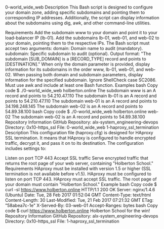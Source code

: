 0-world_wide_web
Description
This Bash script is designed to configure your domain zone, adding specific subdomains and pointing them to corresponding IP addresses. Additionally, the script can display information about the subdomains using dig, awk, and other command-line utilities.

Requirements
Add the subdomain www to your domain and point it to your load-balancer IP (lb-01).
Add the subdomains lb-01, web-01, and web-02 to your domain, pointing them to the respective IPs.
The Bash script must accept two arguments:
domain: Domain name to audit (mandatory).
subdomain: Specific subdomain to audit (optional).
Output format: "The subdomain [SUB_DOMAIN] is a [RECORD_TYPE] record and points to [DESTINATION]."
When only the domain parameter is provided, display information for its subdomains in the order www, lb-01, web-01, and web-02.
When passing both domain and subdomain parameters, display information for the specified subdomain.
Ignore ShellCheck case SC2086.
Must use awk and include at least one Bash function.
Examples
bash
Copy code
$ ./0-world_wide_web holberton.online
The subdomain www is an A record and points to 54.210.47.110
The subdomain lb-01 is an A record and points to 54.210.47.110
The subdomain web-01 is an A record and points to 34.198.248.145
The subdomain web-02 is an A record and points to 54.89.38.100
bash
Copy code
$ ./0-world_wide_web holberton.online web-02
The subdomain web-02 is an A record and points to 54.89.38.100
Repository Information
GitHub Repository: alx-system_engineering-devops
Directory: 0x10-https_ssl
File: 0-world_wide_web
1-haproxy_ssl_termination
Description
This configuration file (haproxy.cfg) is designed for HAproxy SSL termination. It means that HAproxy is configured to handle encrypted traffic, decrypt it, and pass it on to its destination. The configuration includes settings to:

Listen on port TCP 443
Accept SSL traffic
Serve encrypted traffic that returns the root page of your web server, containing "Holberton School."
Requirements
HAproxy must be installed with version 1.5 or higher (SSL termination is not available before v1.5).
HAproxy must be configured to listen on port TCP 443.
HAproxy must accept SSL traffic.
The root page of your domain must contain "Holberton School."
Example
bash
Copy code
$ curl -sI https://www.holberton.online
HTTP/1.1 200 OK
Server: nginx/1.4.6 (Ubuntu)
Date: Tue, 28 Feb 2017 01:52:04 GMT
Content-Type: text/html
Content-Length: 30
Last-Modified: Tue, 21 Feb 2017 07:21:32 GMT
ETag: "58abea7c-1e"
X-Served-By: 03-web-01
Accept-Ranges: bytes
bash
Copy code
$ curl https://www.holberton.online
Holberton School for the win!
Repository Information
GitHub Repository: alx-system_engineering-devops
Directory: 0x10-https_ssl
File: 1-haproxy_ssl_termination
